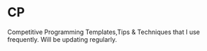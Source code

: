 # CP
Competitive Programming Templates,Tips & Techniques that I use frequently.
Will be updating regularly.
